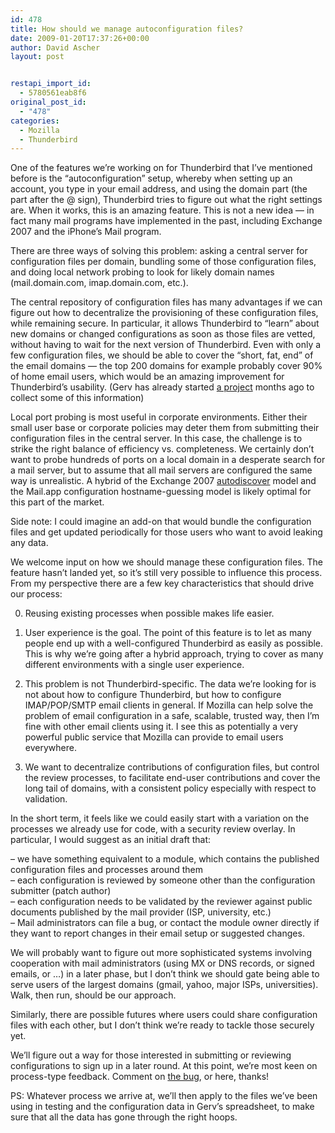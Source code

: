 ```yaml
---
id: 478
title: How should we manage autoconfiguration files?
date: 2009-01-20T17:37:26+00:00
author: David Ascher
layout: post


restapi_import_id:
  - 5780561eab8f6
original_post_id:
  - "478"
categories:
  - Mozilla
  - Thunderbird
---
```

One of the features we&#8217;re working on for Thunderbird that I&#8217;ve mentioned before is the &#8220;autoconfiguration&#8221; setup, whereby when setting up an account, you type in your email address, and using the domain part (the part after the @ sign), Thunderbird tries to figure out what the right settings are. When it works, this is an amazing feature. This is not a new idea &#8212; in fact many mail programs have implemented in the past, including Exchange 2007 and the iPhone&#8217;s Mail program.

There are three ways of solving this problem: asking a central server for configuration files per domain, bundling some of those configuration files, and doing local network probing to look for likely domain names (mail.domain.com, imap.domain.com, etc.).

The central repository of configuration files has many advantages if we can figure out how to decentralize the provisioning of these configuration files, while remaining secure. In particular, it allows Thunderbird to &#8220;learn&#8221; about new domains or changed configurations as soon as those files are vetted, without having to wait for the next version of Thunderbird. Even with only a few configuration files, we should be able to cover the &#8220;short, fat, end&#8221; of the email domains &#8212; the top 200 domains for example probably cover 90% of home email users, which would be an amazing improvement for Thunderbird&#8217;s usability. (Gerv has already started [a project](http://wiki.mozilla.org/MailServerList) months ago to collect some of this information)

Local port probing is most useful in corporate environments. Either their small user base or corporate policies may deter them from submitting their configuration files in the central server. In this case, the challenge is to strike the right balance of efficiency vs. completeness. We certainly don&#8217;t want to probe hundreds of ports on a local domain in a desperate search for a mail server, but to assume that all mail servers are configured the same way is unrealistic. A hybrid of the Exchange 2007 [autodiscover](http://technet.microsoft.com/en-us/library/bb232838.aspx) model and the Mail.app configuration hostname-guessing model is likely optimal for this part of the market.

Side note: I could imagine an add-on that would bundle the configuration files and get updated periodically for those users who want to avoid leaking any data.

We welcome input on how we should manage these configuration files. The feature hasn&#8217;t landed yet, so it&#8217;s still very possible to influence this process. From my perspective there are a few key characteristics that should drive our process:

0) Reusing existing processes when possible makes life easier.

1) User experience is the goal. The point of this feature is to let as many people end up with a well-configured Thunderbird as easily as possible. This is why we&#8217;re going after a hybrid approach, trying to cover as many different environments with a single user experience.

2) This problem is not Thunderbird-specific. The data we&#8217;re looking for is not about how to configure Thunderbird, but how to configure IMAP/POP/SMTP email clients in general. If Mozilla can help solve the problem of email configuration in a safe, scalable, trusted way, then I&#8217;m fine with other email clients using it. I see this as potentially a very powerful public service that Mozilla can provide to email users everywhere.

3) We want to decentralize contributions of configuration files, but control the review processes, to facilitate end-user contributions and cover the long tail of domains, with a consistent policy especially with respect to validation.

In the short term, it feels like we could easily start with a variation on the processes we already use for code, with a security review overlay. In particular, I would suggest as an initial draft that:

&#8211; we have something equivalent to a module, which contains the published configuration files and processes around them  
&#8211; each configuration is reviewed by someone other than the configuration submitter (patch author)  
&#8211; each configuration needs to be validated by the reviewer against public documents published by the mail provider (ISP, university, etc.)  
&#8211; Mail administrators can file a bug, or contact the module owner directly if they want to report changes in their email setup or suggested changes.

We will probably want to figure out more sophisticated systems involving cooperation with mail administrators (using MX or DNS records, or signed emails, or &#8230;) in a later phase, but I don&#8217;t think we should gate being able to serve users of the largest domains (gmail, yahoo, major ISPs, universities). Walk, then run, should be our approach.

Similarly, there are possible futures where users could share configuration files with each other, but I don&#8217;t think we&#8217;re ready to tackle those securely yet.

We&#8217;ll figure out a way for those interested in submitting or reviewing configurations to sign up in a later round. At this point, we&#8217;re most keen on process-type feedback. Comment on [the bug](https://bugzilla.mozilla.org/show_bug.cgi?id=474520), or here, thanks!

PS: Whatever process we arrive at, we&#8217;ll then apply to the files we&#8217;ve been using in testing and the configuration data in Gerv&#8217;s spreadsheet, to make sure that all the data has gone through the right hoops.